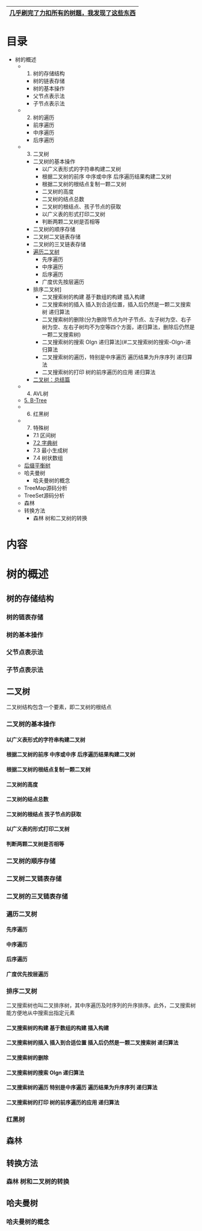 
[几乎刷完了力扣所有的树题，我发现了这些东西](https://lucifer.ren/blog/2020/11/23/tree/)|
---|


# 目录

   *  树的概述
      *  1. 树的存储结构
         *  树的链表存储
         *  树的基本操作
         *  父节点表示法
         *  子节点表示法
      *  2. 树的遍历
         *   前序遍历
         *   中序遍历
         *   后序遍历
      *  3. 二叉树
         *  二叉树的基本操作
            * 以广义表形式的字符串构建二叉树
            * 根据二叉树的前序 中序或中序 后序遍历结果构建二叉树
            * 根据二叉树的根结点复制一颗二叉树
            * 二叉树的高度
            * 二叉树的结点总数
            * 二叉树的根结点、孩子节点的获取
            * 以广义表的形式打印二叉树
            * 判断两颗二叉树是否相等
         *  二叉树的顺序存储
         *  二叉树二叉链表存储
         *  二叉树的三叉链表存储
         *  [遍历二叉树](https://www.kancloud.cn/fe_lucifer/leetcode/1996365)
            *  先序遍历
            *  中序遍历
            *  后序遍历
            *  广度优先按层遍历
         *  排序二叉树]
            * 二叉搜索树的构建 基于数组的构建 插入构建
            * 二叉搜索树的插入 插入到合适位置，插入后仍然是一颗二叉搜索树 递归算法
            * 二叉搜索树的删除(分为删除节点为叶子节点、左子树为空、右子树为空、左右子树均不为空等四个方面，递归算法，删除后仍然是一颗二叉搜索树)
            * 二叉搜索树的搜索 Olgn 递归算法](#二叉搜索树的搜索-Olgn-递归算法
            * 二叉搜索树的遍历，特别是中序遍历 遍历结果为升序序列 递归算法
            * 二叉搜索树的打印 树的前序遍历的应用 递归算法
         *  [二叉树：总结篇](https://mp.weixin.qq.com/s/-ZJn3jJVdF683ap90yIj4Q)   
      *  4. AVL树
      *  [5. B-Tree](https://www.cnblogs.com/dongguacai/p/7239599.html)
      *  6. 红黑树
      *  7. 特殊树
         * 7.1 区间树
         * [7.2 字典树](https://oi-wiki.org/string/trie/)
         * 7.3 最小生成树
         * 7.4 树状数组
      *  [后缀平衡树](https://oi-wiki.org/string/suffix-bst/)
      *  哈夫曼树
         *  哈夫曼树的概念
      *  TreeMap源码分析
      *  TreeSet源码分析
      *  森林
      *  转换方法
         *  森林 树和二叉树的转换
      

# 内容

# 树的概述
## 树的存储结构
### 树的链表存储
### 树的基本操作
### 父节点表示法
### 子节点表示法

## 二叉树
二叉树结构包含一个要素，即二叉树的根结点

### 二叉树的基本操作
#### 以广义表形式的字符串构建二叉树
#### 根据二叉树的前序 中序或中序 后序遍历结果构建二叉树
#### 根据二叉树的根结点复制一颗二叉树
#### 二叉树的高度
#### 二叉树的结点总数
#### 二叉树的根结点 孩子节点的获取
#### 以广义表的形式打印二叉树
#### 判断两颗二叉树是否相等

### 二叉树的顺序存储
### 二叉树二叉链表存储
### 二叉树的三叉链表存储

### 遍历二叉树

#### 先序遍历
#### 中序遍历
#### 后序遍历
#### 广度优先按层遍历

### 排序二叉树
二叉搜索树也叫二叉排序树，其中序遍历及时序列的升序排序。此外，二叉搜索树能方便地从中搜索出指定元素
#### 二叉搜索树的构建 基于数组的构建 插入构建
#### 二叉搜索树的插入 插入到合适位置 插入后仍然是一颗二叉搜索树 递归算法
#### 二叉搜索树的删除
#### 二叉搜索树的搜索 Olgn 递归算法
#### 二叉搜索树的遍历 特别是中序遍历 遍历结果为升序序列 递归算法
#### 二叉搜索树的打印 树的前序遍历的应用 递归算法

### 红黑树

## 森林
## 转换方法
### 森林 树和二叉树的转换
## 哈夫曼树
### 哈夫曼树的概念
